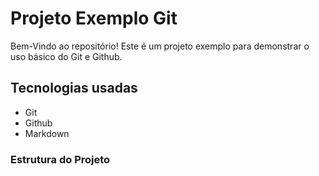 # Projeto Exemplo Git 

Bem-Vindo ao repositório! Este é um projeto exemplo para demonstrar o uso básico do Git e Github.

## Tecnologias usadas

- Git 
- Github 
- Markdown 

### Estrutura do Projeto


